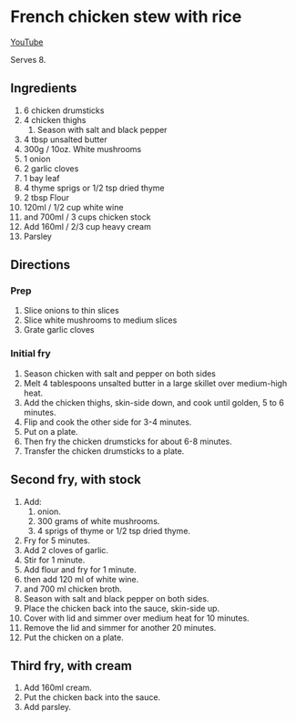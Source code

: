 # French chicken stew with rice

[YouTube](https://www.youtube.com/watch?v=n4FWPe2qkeg)

Serves 8. 

## Ingredients
1. 6 chicken drumsticks
1. 4 chicken thighs
	1. Season with salt and black pepper
1. 4 tbsp unsalted butter
1. 300g / 10oz. White mushrooms
1. 1 onion
1. 2 garlic cloves
1. 1 bay leaf
1. 4 thyme sprigs or 1/2 tsp dried thyme
1. 2 tbsp Flour
1. 120ml / 1/2 cup white wine
1. and 700ml / 3 cups chicken stock
1. Add 160ml / 2/3 cup heavy cream
1. Parsley


## Directions

### Prep
1. Slice onions to thin slices
1. Slice white mushrooms to medium slices 
1. Grate garlic cloves 

### Initial fry
1. Season chicken with salt and pepper on both sides
1. Melt 4 tablespoons unsalted butter in a large skillet over medium-high heat.
1. Add the chicken thighs, skin-side down, and cook until golden, 5 to 6 minutes.
1. Flip and cook the other side for 3-4 minutes.
1. Put on a plate.
1. Then fry the chicken drumsticks for about 6-8 minutes.
1. Transfer the chicken drumsticks to a plate.

## Second fry, with stock
1. Add:
	1. onion.
	1. 300 grams of white mushrooms.
	1. 4 sprigs of thyme or 1/2 tsp dried thyme.
1. Fry for 5 minutes.
1. Add 2 cloves of garlic.
1. Stir for 1 minute.
1. Add flour and fry for 1 minute.
1. then add 120 ml of white wine.
1. and 700 ml chicken broth.
1. Season with salt and black pepper on both sides.
1. Place the chicken back into the sauce, skin-side up.
1. Cover with lid and simmer over medium heat for 10 minutes.
1. Remove the lid and simmer for another 20 minutes.
1. Put the chicken on a plate.

## Third fry, with cream
1. Add 160ml cream.
1. Put the chicken back into the sauce.
1. Add parsley.
